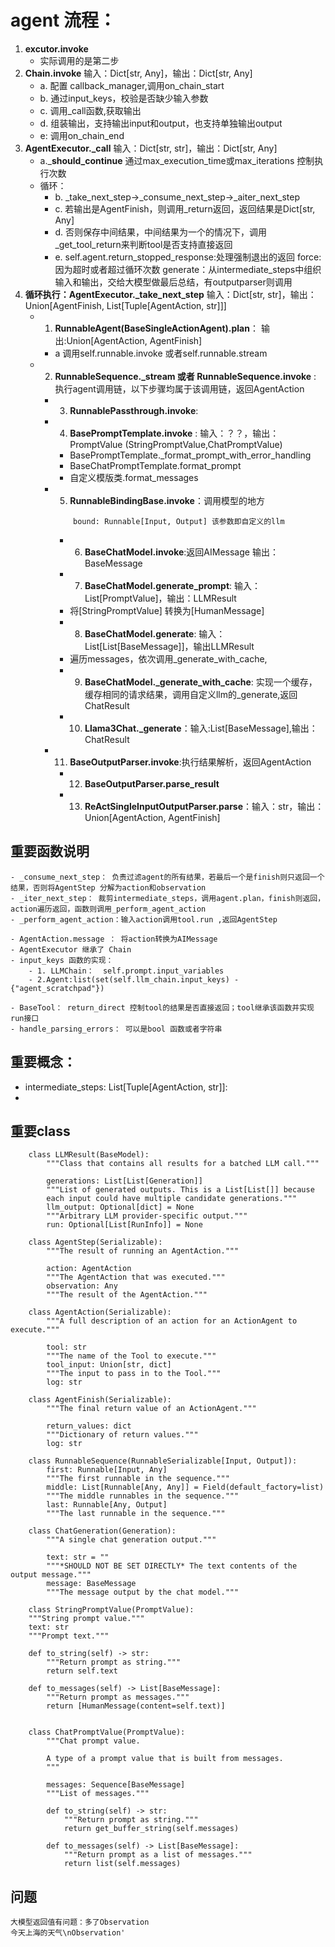 
# agent 流程：

1. **excutor.invoke** 
   - 实际调用的是第二步
2. **Chain.invoke**  输入：Dict[str, Any]，输出：Dict[str, Any]
    - a. 配置 callback_manager,调用on_chain_start
    - b. 通过input_keys，校验是否缺少输入参数
    - c. 调用_call函数,获取输出
    - d. 组装输出，支持输出input和output，也支持单独输出output
    - e: 调用on_chain_end
3. **AgentExecutor._call** 输入：Dict[str, str]，输出：Dict[str, Any]
    - a._**should_continue** 通过max_execution_time或max_iterations 控制执行次数
    - 循环：
       - b. _take_next_step->_consume_next_step->_aiter_next_step
       - c. 若输出是AgentFinish，则调用_return返回，返回结果是Dict[str, Any]
       - d. 否则保存中间结果，中间结果为一个的情况下，调用_get_tool_return来判断tool是否支持直接返回
       - e. self.agent.return_stopped_response:处理强制退出的返回 force: 因为超时或者超过循环次数  generate：从intermediate_steps中组织输入和输出，交给大模型做最后总结，有outputparser则调用
4. **循环执行：AgentExecutor._take_next_step** 输入：Dict[str, str]，输出：Union[AgentFinish, List[Tuple[AgentAction, str]]]
   - 1. **RunnableAgent(BaseSingleActionAgent).plan**： 输出:Union[AgentAction, AgentFinish]
      - a 调用self.runnable.invoke 或者self.runnable.stream
   - 2. **RunnableSequence._stream 或者 RunnableSequence.invoke** : 执行agent调用链，以下步骤均属于该调用链，返回AgentAction
     - 3. **RunnablePassthrough.invoke**:
     - 4. **BasePromptTemplate.invoke** : 输入：？？，输出：PromptValue (StringPromptValue,ChatPromptValue)
       - BasePromptTemplate._format_prompt_with_error_handling
       -  BaseChatPromptTemplate.format_prompt
       -  自定义模版类.format_messages
     - 5. **RunnableBindingBase.invoke**：调用模型的地方
        ```class RunnableBindingBase(RunnableSerializable[Input, Output]):
            bound: Runnable[Input, Output] 该参数即自定义的llm
        ```
        - 6.  **BaseChatModel.invoke**:返回AIMessage 输出：BaseMessage
        - 7.  **BaseChatModel.generate_prompt**: 输入：List[PromptValue]，输出：LLMResult
        - 将[StringPromptValue] 转换为[HumanMessage]
        - 8.  **BaseChatModel.generate**: 输入： List[List[BaseMessage]]，输出LLMResult
        - 遍历messages，依次调用_generate_with_cache,
        - 9.  **BaseChatModel._generate_with_cache**: 实现一个缓存，缓存相同的请求结果，调用自定义llm的_generate,返回ChatResult
        - 10. **Llama3Chat._generate**：输入:List[BaseMessage],输出：ChatResult
     - 11. **BaseOutputParser.invoke**:执行结果解析，返回AgentAction
       - 12. **BaseOutputParser.parse_result**
       - 13. **ReActSingleInputOutputParser.parse**：输入：str，输出： Union[AgentAction, AgentFinish]
## 重要函数说明
    - _consume_next_step： 负责过滤agent的所有结果，若最后一个是finish则只返回一个结果，否则将AgentStep 分解为action和observation
    - _iter_next_step： 裁剪intermediate_steps，调用agent.plan，finish则返回，action遍历返回，函数则调用_perform_agent_action
    - _perform_agent_action：输入action调用tool.run ,返回AgentStep

    - AgentAction.message ： 将action转换为AIMessage
    - AgentExecutor 继承了 Chain
    - input_keys 函数的实现：
        - 1. LLMChain：  self.prompt.input_variables
        - 2.Agent:list(set(self.llm_chain.input_keys) - {"agent_scratchpad"})

    - BaseTool： return_direct 控制tool的结果是否直接返回；tool继承该函数并实现run接口
    - handle_parsing_errors： 可以是bool 函数或者字符串

## 重要概念：
- intermediate_steps: List[Tuple[AgentAction, str]]:
- 
## 重要class
```
    class LLMResult(BaseModel):
        """Class that contains all results for a batched LLM call."""

        generations: List[List[Generation]]
        """List of generated outputs. This is a List[List[]] because
        each input could have multiple candidate generations."""
        llm_output: Optional[dict] = None
        """Arbitrary LLM provider-specific output."""
        run: Optional[List[RunInfo]] = None

    class AgentStep(Serializable):
        """The result of running an AgentAction."""

        action: AgentAction
        """The AgentAction that was executed."""
        observation: Any
        """The result of the AgentAction."""

    class AgentAction(Serializable):
        """A full description of an action for an ActionAgent to execute."""

        tool: str
        """The name of the Tool to execute."""
        tool_input: Union[str, dict]
        """The input to pass in to the Tool."""
        log: str

    class AgentFinish(Serializable):
        """The final return value of an ActionAgent."""

        return_values: dict
        """Dictionary of return values."""
        log: str

    class RunnableSequence(RunnableSerializable[Input, Output]):
        first: Runnable[Input, Any]
        """The first runnable in the sequence."""
        middle: List[Runnable[Any, Any]] = Field(default_factory=list)
        """The middle runnables in the sequence."""
        last: Runnable[Any, Output]
        """The last runnable in the sequence."""

    class ChatGeneration(Generation):
        """A single chat generation output."""

        text: str = ""
        """*SHOULD NOT BE SET DIRECTLY* The text contents of the output message."""
        message: BaseMessage
        """The message output by the chat model."""
    
    class StringPromptValue(PromptValue):
    """String prompt value."""
    text: str
    """Prompt text."""

    def to_string(self) -> str:
        """Return prompt as string."""
        return self.text

    def to_messages(self) -> List[BaseMessage]:
        """Return prompt as messages."""
        return [HumanMessage(content=self.text)]


    class ChatPromptValue(PromptValue):
        """Chat prompt value.

        A type of a prompt value that is built from messages.
        """

        messages: Sequence[BaseMessage]
        """List of messages."""

        def to_string(self) -> str:
            """Return prompt as string."""
            return get_buffer_string(self.messages)

        def to_messages(self) -> List[BaseMessage]:
            """Return prompt as a list of messages."""
            return list(self.messages)

```

## 问题
    大模型返回值有问题：多了Observation
    今天上海的天气\nObservation'

